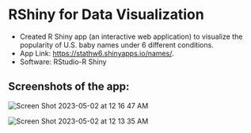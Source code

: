 # RShiny for Data Visualization
- Created R Shiny app (an interactive web application) to visualize the popularity of U.S. baby names under 6 different conditions.
- App Link: https://stathw6.shinyapps.io/names/.
- Software: RStudio-R Shiny

## Screenshots of the app:

![Screen Shot 2023-05-02 at 12 16 47 AM](https://user-images.githubusercontent.com/112211152/235578162-6541e3b3-61ac-48aa-82c4-7c8c3453aa61.png)

![Screen Shot 2023-05-02 at 12 13 35 AM](https://user-images.githubusercontent.com/112211152/235578187-f4eb53e9-3782-4077-bead-16e961205b33.png)
